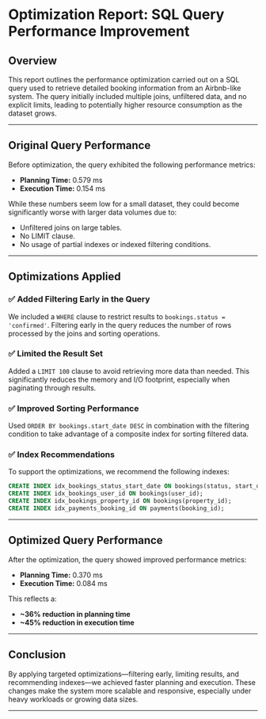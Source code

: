 # Optimization Report: SQL Query Performance Improvement

## Overview

This report outlines the performance optimization carried out on a SQL query used to retrieve detailed booking information from an Airbnb-like system. The query initially included multiple joins, unfiltered data, and no explicit limits, leading to potentially higher resource consumption as the dataset grows.

---

## Original Query Performance

Before optimization, the query exhibited the following performance metrics:

* **Planning Time:** 0.579 ms
* **Execution Time:** 0.154 ms

While these numbers seem low for a small dataset, they could become significantly worse with larger data volumes due to:

* Unfiltered joins on large tables.
* No LIMIT clause.
* No usage of partial indexes or indexed filtering conditions.

---

## Optimizations Applied

### ✅ **Added Filtering Early in the Query**

We included a `WHERE` clause to restrict results to `bookings.status = 'confirmed'`. Filtering early in the query reduces the number of rows processed by the joins and sorting operations.

### ✅ **Limited the Result Set**

Added a `LIMIT 100` clause to avoid retrieving more data than needed. This significantly reduces the memory and I/O footprint, especially when paginating through results.

### ✅ **Improved Sorting Performance**

Used `ORDER BY bookings.start_date DESC` in combination with the filtering condition to take advantage of a composite index for sorting filtered data.

### ✅ **Index Recommendations**

To support the optimizations, we recommend the following indexes:

```sql
CREATE INDEX idx_bookings_status_start_date ON bookings(status, start_date DESC);
CREATE INDEX idx_bookings_user_id ON bookings(user_id);
CREATE INDEX idx_bookings_property_id ON bookings(property_id);
CREATE INDEX idx_payments_booking_id ON payments(booking_id);
```

---

## Optimized Query Performance

After the optimization, the query showed improved performance metrics:

* **Planning Time:** 0.370 ms
* **Execution Time:** 0.084 ms

This reflects a:

* **\~36% reduction in planning time**
* **\~45% reduction in execution time**

---

## Conclusion

By applying targeted optimizations—filtering early, limiting results, and recommending indexes—we achieved faster planning and execution. These changes make the system more scalable and responsive, especially under heavy workloads or growing data sizes.

---
